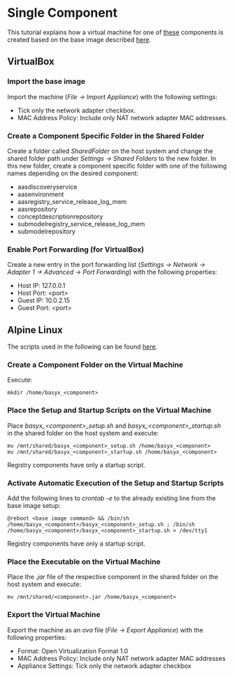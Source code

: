 # Single Component
This tutorial explains how a virtual machine for one of [these](../../../basyx_components/v2/index.md) components is created based on the base image described [here](./alpine_virtualmachine_setup_dev_base_image.md).


## VirtualBox
### Import the base image
Import the machine (*File -> Import Appliance*) with the following settings: 
- Tick only the network adapter checkbox.
- MAC Address Policy: Include only NAT network adapter MAC addresses.


### Create a Component Specific Folder in the Shared Folder
Create a folder called *SharedFolder* on the host system and change the shared folder path under *Settings -> Shared Folders* to the new folder. In this new folder, create a component specific folder with one of the following names depending on the desired component:
- aasdiscoveryservice
- aasenvironment
- aasregistry_service_release_log_mem
- aasrepository
- conceptdescriptionrepository
- submodelregistry_service_release_log_mem
- submodelrepository


### Enable Port Forwarding (for VirtualBox)
Create a new entry in the port forwarding list (*Settings -> Network -> Adapter 1 -> Advanced -> Port Forwarding*) with the following properties:
- Host IP: 127.0.0.1
- Host Port: \<port>
- Guest IP: 10.0.2.15
- Guest Port: \<port>


## Alpine Linux
The scripts used in the following can be found [here](https://oc.iese.de/index.php/s/9JyJAuOlhh9vMUu?path=%2Fdevelopment%2FComponentSpecificVM%2FScripts).


### Create a Component Folder on the Virtual Machine
Execute:

    mkdir /home/basyx_<component>


### Place the Setup and Startup Scripts on the Virtual Machine
Place *basyx_\<component>\_setup.sh* and *basyx_\<component>_startup.sh* in the shared folder on the host system and execute:

    mv /mnt/shared/basyx_<component>_setup.sh /home/basyx_<component>
    mv /mnt/shared/basyx_<component>_startup.sh /home/basyx_<component>

Registry components have only a startup script.


### Activate Automatic Execution of the Setup and Startup Scripts
Add the following lines to *crontab -e* to the already existing line from the base image setup:

    @reboot <base image command> && /bin/sh /home/basyx_<component>/basyx_<component>_setup.sh ; /bin/sh /home/basyx_<component>/basyx_<component>_startup.sh > /dev/tty1

Registry components have only a startup script.


### Place the Executable on the Virtual Machine
Place the *.jar* file of the respective component in the shared folder on the host system and execute:

    mv /mnt/shared/<component>.jar /home/basyx_<component>


### Export the Virtual Machine
Export the machine as an *ova* file (*File -> Export Appliance*) with the following properties:
- Format: Open Virtualization Format 1.0
- MAC Address Policy: Include only NAT network adapter MAC addresses
- Appliance Settings: Tick only the network adapter checkbox
